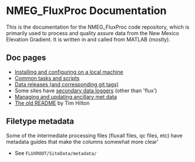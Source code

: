 # NMEG_FluxProc Documentation

This is the documentation for the NMEG_FluxProc code repository, which is 
primarily used to process and quality assure data from the New Mexico
Elevation Gradient. It is written in and called from MATLAB (mostly).

## Doc pages

* [Installing and configuring on a local machine](Install_and_Configure.md)
* [Common tasks and scripts](TaskScripts.md)
* [Data releases (and corresponding git tags)](DataReleases.md)
* Some sites have [secondary data loggers](SecondaryLoggers.md) (other than
 'flux')
* [Managing and updating ancillary met data](AncillaryMetData.md)
* [The old README](/doc/old_README.md) by Tim Hilton

## Filetype metadata

Some of the intermediate processing files (fluxall files, qc files, etc) have
metadata guides that make the columns somewhat more clear'

* See `FLUXROOT/SiteData/metadata/`
